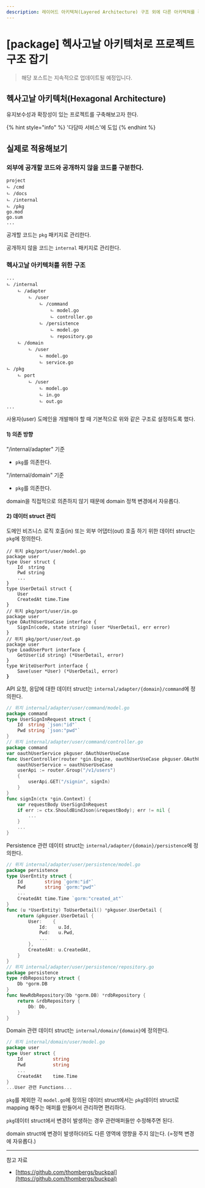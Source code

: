 ```yaml
---
description: 레이어드 아키텍쳐(Layered Architecture) 구조 외에 다른 아키텍쳐를 경험해 보기 위해 사이드 프로젝트로 진행해본다.
---
```


# \[package] 헥사고날 아키텍처로 프로젝트 구조 잡기

> 해당 포스트는 지속적으로 업데이트될 예정입니다.

## 헥사고날 아키텍처(Hexagonal Architecture)

유지보수성과 확장성이 있는 프로젝트를 구축해보고자 한다.

{% hint style="info" %}
'다담따 서비스'에 도입
{% endhint %}

## 실제로 적용해보기 <a href="#example" id="example"></a>

### 외부에 공개할 코드와 공개하지 않을 코드를 구분한다. <a href="#example-01" id="example-01"></a>

```
project
ㄴ /cmd
ㄴ /docs
ㄴ /internal
ㄴ /pkg
go.mod
go.sum
...
```

공개할 코드는 `pkg` 패키지로 관리한다.

공개하지 않을 코드는 `internal` 패키지로 관리한다.

### 헥사고날 아키텍처를 위한 구조 <a href="#example-02" id="example-02"></a>

```
...
ㄴ /internal
    ㄴ /adapter
        ㄴ /user
            ㄴ /command
                ㄴ model.go
                ㄴ controller.go
            ㄴ /persistence
                ㄴ model.go
                ㄴ repository.go
    ㄴ /domain
        ㄴ /user
            ㄴ model.go
            ㄴ service.go
ㄴ /pkg
    ㄴ port
        ㄴ /user
            ㄴ model.go
            ㄴ in.go
            ㄴ out.go
...
```

사용자(user) 도메인을 개발해야 할 때 기본적으로 위와 같은 구조로 설정하도록 했다.

#### 1) 의존 방향 <a href="#example-02-1" id="example-02-1"></a>

"/internal/adapter" 기준

* `pkg`를  의존한다.

"/internal/domain" 기준

* `pkg`를 의존한다.

domain을 직접적으로 의존하지 않기 때문에 domain 정책 변경에서 자유롭다.

#### 2) 데이터 struct 관리 <a href="#example-02-2" id="example-02-2"></a>

도메인 비즈니스 로직 호출(in) 또는 외부 어댑터(out) 호출 하기 위한 데이터 struct는 `pkg`에 정의한다.

<pre class="language-go"><code class="lang-go">// 위치 pkg/port/user/model.go
package user
type User struct {
    Id  string
    Pwd string
    ...
}
type UserDetail struct {
    User
    CreatedAt time.Time
}
// 위치 pkg/port/user/in.go
package user
type OAuthUserUseCase interface {
    SignIn(code, state string) (user *UserDetail, err error)
}
// 위치 pkg/port/user/out.go
package user
type LoadUserPort interface {
    GetUser(id string) (*UserDetail, error)
}
type WriteUserPort interface {
    Save(user *User) (*UserDetail, error)
<strong>}
</strong></code></pre>



API 요청, 응답에 대한 데이터 struct는 `internal/adapter/{domain}/command`에 정의한다.

```go
// 위치 internal/adapter/user/command/model.go
package command
type UserSignInRequest struct {
    Id  string `json:"id"`
    Pwd string `json:"pwd"`
}
// 위치 internal/adapter/user/command/controller.go
package command
var oauthUserService pkguser.OAuthUserUseCase
func UserController(router *gin.Engine, oauthUserUseCase pkguser.OAuthUserUseCase) {
    oauthUserService = oauthUserUseCase
    userApi := router.Group("/v1/users")
    {
        userApi.GET("/signin", signIn)
    }
}
func signIn(ctx *gin.Context) {
    var requestBody UserSignInRequest
    if err := ctx.ShouldBindJson(&requestBody); err != nil {
        ...
    }
    ...
}
```



Persistence 관련 데이터 struct는 `internal/adapter/{domain}/persistence`에 정의한다.

```go
// 위치 internal/adapter/user/persistence/model.go
package persistence
type UserEntity struct {
    Id        string `gorm:"id"`
    Pwd       string `gorm:"pwd"`
    ...
    CreatedAt time.Time `gorm:"created_at"`
}
func (u *UserEntity) ToUserDetail() *pkguser.UserDetail {
    return &pkguser.UserDetail {
        User:    {
            Id:    u.Id,
            Pwd:   u.Pwd,
            ...
        },
        CreatedAt: u.CreatedAt,
    }
}
// 위치 internal/adapter/user/persistence/repository.go
package persistence
type rdbRepository struct {
    Db *gorm.DB
}
func NewRdbRepository(Db *gorm.DB) *rdbRepository {
    return &rdbRepository {
        Db: Db,
    }
}
```



Domain 관련 데이터 struct는 `internal/domain/{domain}`에 정의한다.

```go
// 위치 internal/domain/user/model.go
package user
type User struct {
    Id           string
    Pwd          string
    ...
    CreatedAt    time.Time
}
...User 관련 Functions...
```



`pkg`를 제외한 각 `model.go`에 정의된 데이터 struct에서는 `pkg`데이터 struct로 mapping 해주는 매퍼를 만들어서 관리하면 편리하다.

`pkg`데이터 struct에서 변경이 발생하는 경우 관련매퍼들만 수정해주면 된다.

domain struct에 변경이 발생하더라도 다른 영역에 영향을 주지 않는다. (=정책 변경에 자유롭다.)

***

참고 자료

* [https://github.com/thombergs/buckpal](https://github.com/thombergs/buckpal)
